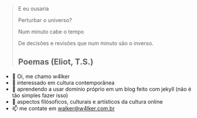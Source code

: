 >E eu ousaria 
>
>Perturbar o universo? 
>
>Num minuto cabe o tempo 
>
>De decisões e revisões que num minuto são o inverso.
>
>Poemas (Eliot, T.S.)
>---------------------
- 👋 Oi, me chamo w4lker
- 👀 interessado em cultura contemporânea
- 🌱 aprendendo a usar domínio próprio em um blog feito com jekyll (não é tão simples fazer isso)
- 💞️ aspectos filósoficos, culturais e artísticos da cultura online
- 📫 me contate em walker@w4lker.com.br

<!---
www4lker/www4lker is a ✨ special ✨ repository because its `README.md` (this file) appears on your GitHub profile.
